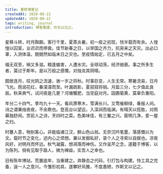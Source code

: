 ```yaml
---
title: 重修博客记
createdAt: 2020-08-22
updatedAt: 2020-08-22
tags: writing, journal
introduction: 博客重建，作文以记之。
---
```


星移斗转，时月踟蹰。客行千里，夏蒸炎暑。初一疫之初现，恍半载而有余。人惶惶以囚室，业迟迟而停衰。佳节新春之日，以举国之齐力，抗突来之天灾。出必口罩，入测体温，兢兢然如临末日之灾也。至疫情始定，已五月之中矣。

福无双至，祸又多滋。粮逢蝗害，人遭水灾。全球动荡，经济驰衰。事之所多生者，莫过于斯年。是以万般之感慨，对烛龙其阴晴。

囿居连月，叹光阴之流速，骇一岁之将秋。时事巨变，人生无常。寒暑流易，日月飞光。雨润花红，春濛濛而至。叶漏疏影，夏寂寂将销。月盈三分，七夕值此良辰。秋来爽气，试问夜是几更？河塘蟹肥，当空庭对月。园圃菊黄，莫辜负重阳。

年分二十四气，季均九十一天。看风萧寒木，雪满长川。又莺催柳绿，春报人间。诗之谓秉烛夜夜，不余欺也。登高台以望远，入深涧而临渊。有晴天以揽胜，对雨幕独舒闲。赏前人之诗，烹四时之菜。色美味佳，有三餐之兴。窗明几净，爱一屋之扫。

时蹇人意，物别客心。非能临诸江汉，醉山色山翁。无奈沉吟笔墨，落感慨以为文。载时节之变化，述内心之烦想。兼以发掘私好，录个人之寻索以自娱也。凉夜风好，对明月而怀远。秋气凝露，想凋落而神伤。又作呈芹之念，遂籍于博客，以为陈列。倘有见取于路人，微为裨益，实吾人之幸也。

旧有陈年博站，荒置逾年，当重建之。弃静态之代码，引打包与构建。恃工具之完备，逞一人之意兴。今雏形初具，遂攀好风雅，不度愚陋，作斯文以记之。

